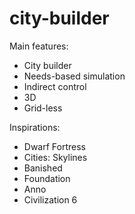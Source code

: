 # city-builder

Main features:
* City builder
* Needs-based simulation
* Indirect control
* 3D
* Grid-less

Inspirations:
* Dwarf Fortress
* Cities: Skylines
* Banished
* Foundation
* Anno
* Civilization 6
